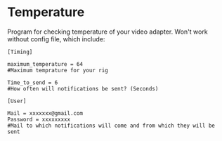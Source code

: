 # Temperature

Program for checking temperature of your video adapter. Won't work without config file, which include:
```
[Timing]

maximum_temperature = 64
#Maximum temprature for your rig

Time_to_send = 6
#How often will notifications be sent? (Seconds)

[User]

Mail = xxxxxxx@gmail.com
Password = xxxxxxxxx
#Mail to which notifications will come and from which they will be sent 
```
